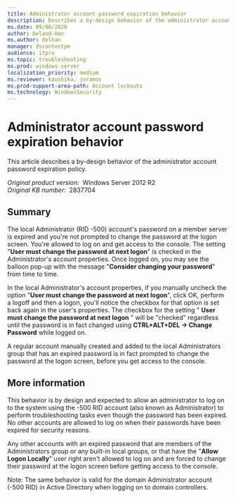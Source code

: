 ```yaml
---
title: Administrator account password expiration behavior
description: Describes a by-design behavior of the administrator account password expiration policy.
ms.date: 09/08/2020
author: Deland-Han
ms.author: delhan
manager: dscontentpm
audience: itpro
ms.topic: troubleshooting
ms.prod: windows-server
localization_priority: medium
ms.reviewer: kaushika, joramos
ms.prod-support-area-path: Account lockouts
ms.technology: WindowsSecurity
---
```

# Administrator account password expiration behavior

This article describes a by-design behavior of the administrator account password expiration policy.

_Original product version:_ &nbsp;Windows Server 2012 R2  
_Original KB number:_ &nbsp;2837704

## Summary

The local Administrator (RID -500) account's password on a member server is expired and you're not prompted to change the password at the logon screen. You're allowed to log on and get access to the console. The setting "**User must change the password at next logon**" is checked in the Administrator's account properties. Once logged on, you may see the balloon pop-up with the message "**Consider changing your password**" from time to time.

In the local Administrator's account properties, if you manually uncheck the option "**User must change the password at next logon**", click OK, perform a logoff and then a logon, you'll notice the checkbox for that option is set back again in the user's properties. The checkbox for the setting " **User must change the password at next logon** " will be "checked" regardless until the password is in fact changed using **CTRL+ALT+DEL -> Change Password** while logged on.

A regular account manually created and added to the local Administrators group that has an expired password is in fact prompted to change the password at the logon screen, before you get access to the console.

## More information

This behavior is by design and expected to allow an administrator to log on to the system using the -500 RID account (also known as Administrator) to perform troubleshooting tasks even though the password has been expired. No other accounts are allowed to log on when their passwords have been expired for security reasons.

Any other accounts with an expired password that are members of the Administrators group or any built-in local groups, or that have the "**Allow Logon Locally**" user right aren't allowed to log on and are forced to change their password at the logon screen before getting access to the console.

Note: The same behavior is valid for the domain Administrator account (-500 RID) in Active Directory when logging on to domain controllers.
